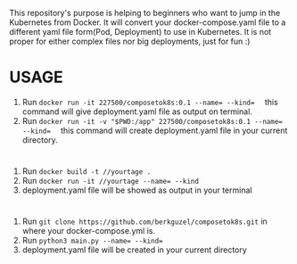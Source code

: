 This repository's purpose is helping to beginners who want to jump in the Kubernetes from Docker. It will convert your docker-compose.yaml file to a different yaml file form(Pod, Deployment) to use in Kubernetes. It is not proper for either complex files nor big deployments, just for fun :)

# USAGE
1. Run `docker run -it 227500/composetok8s:0.1 --name= --kind=  ` this command will give deployment.yaml file as output on terminal.
1. Run `docker run -it -v "$PWD:/app" 227500/composetok8s:0.1 --name= --kind=  ` this command will create deployment.yaml file in your current directory.

 

# 
1. Run `docker build -t //yourtage .`
1. Run `docker run -it //yourtage --name= --kind`
1. deployment.yaml file will be showed as output in your terminal

#
1. Run `git clone https://github.com/berkguzel/composetok8s.git` in where your docker-compose.yml is.
1. Run `python3 main.py --name= --kind=`
1. deployment.yaml file will be created in your current directory
